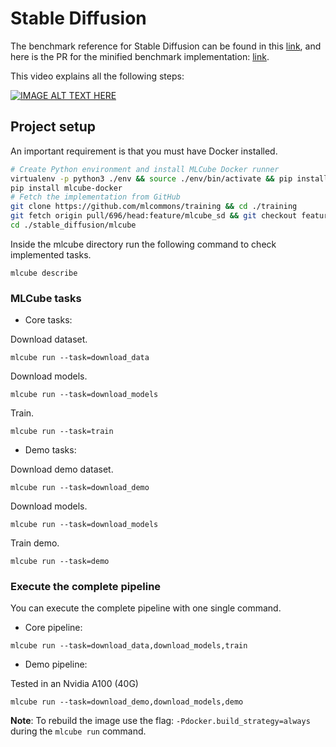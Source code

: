 # Stable Diffusion

The benchmark reference for Stable Diffusion can be found in this [link](https://github.com/mlcommons/training/tree/master/stable_diffusion), and here is the PR for the minified benchmark implementation: [link](https://github.com/mlcommons/training/pull/696).

This video explains all the following steps:

[![IMAGE ALT TEXT HERE](https://img.youtube.com/vi/Aa__68lX9Ks/0.jpg)](https://youtu.be/Aa__68lX9Ks)

## Project setup

An important requirement is that you must have Docker installed.

```bash
# Create Python environment and install MLCube Docker runner 
virtualenv -p python3 ./env && source ./env/bin/activate && pip install pip==24.0
pip install mlcube-docker
# Fetch the implementation from GitHub
git clone https://github.com/mlcommons/training && cd ./training
git fetch origin pull/696/head:feature/mlcube_sd && git checkout feature/mlcube_sd
cd ./stable_diffusion/mlcube
```

Inside the mlcube directory run the following command to check implemented tasks.

```shell
mlcube describe
```

### MLCube tasks

* Core tasks:

Download dataset.

```shell
mlcube run --task=download_data
```

Download models.

```shell
mlcube run --task=download_models
```

Train.

```shell
mlcube run --task=train
```

* Demo tasks:

Download demo dataset.

```shell
mlcube run --task=download_demo
```

Download models.

```shell
mlcube run --task=download_models
```

Train demo.

```shell
mlcube run --task=demo
```

### Execute the complete pipeline

You can execute the complete pipeline with one single command.

* Core pipeline:

```shell
mlcube run --task=download_data,download_models,train
```

* Demo pipeline:

Tested in an Nvidia A100 (40G)

```shell
mlcube run --task=download_demo,download_models,demo
```

**Note**: To rebuild the image use the flag: `-Pdocker.build_strategy=always` during the `mlcube run` command.
